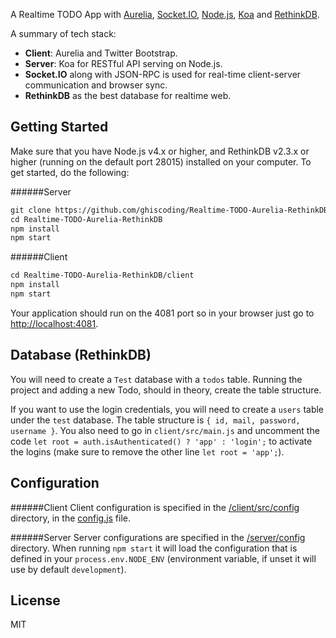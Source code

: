 A Realtime TODO App with [Aurelia](http://aurelia.io), [Socket.IO](http://socket.io/), [Node.js](http://www.nodejs.org/), [Koa](http://koajs.com/) and [RethinkDB](https://www.rethinkdb.com/).

A summary of tech stack:
* **Client**: Aurelia and Twitter Bootstrap.
* **Server**: Koa for RESTful API serving on Node.js.
* **Socket.IO** along with JSON-RPC is used for real-time client-server communication and browser sync.
* **RethinkDB** as the best database for realtime web.

## Getting Started
Make sure that you have Node.js v4.x or higher, and RethinkDB v2.3.x or higher (running on the default port 28015) installed on your computer. To get started, do the following:

######Server
```html
git clone https://github.com/ghiscoding/Realtime-TODO-Aurelia-RethinkDB
cd Realtime-TODO-Aurelia-RethinkDB
npm install
npm start
```

######Client
```html
cd Realtime-TODO-Aurelia-RethinkDB/client
npm install
npm start
```

Your application should run on the 4081 port so in your browser just go to [http://localhost:4081](http://localhost:4081).

## Database (RethinkDB)
You will need to create a `Test` database with a `todos` table. Running the project and adding a new Todo, should in theory, create the table structure.

If you want to use the login credentials, you will need to create a `users` table under the `test` database. The table structure is `{ id, mail, password, username }`. You also need to go in `client/src/main.js` and uncomment the code `let root = auth.isAuthenticated() ? 'app' : 'login';` to activate the logins (make sure to remove the other line `let root = 'app';`).

## Configuration
######Client
Client configuration is specified in the [/client/src/config](https://github.com/ghiscoding/Realtime-TODO-Aurelia-RethinkDB/blob/master/client/src/config.js) directory, in the [config.js](https://github.com/ghiscoding/Realtime-TODO-Aurelia-RethinkDB/blob/master/client/src/config.js) file.

######Server
Server configurations are specified in the [/server/config](https://github.com/ghiscoding/Realtime-TODO-Aurelia-RethinkDB/blob/master/server/config/) directory. When running `npm start` it will load the configuration that is defined in your `process.env.NODE_ENV` (environment variable, if unset it will use by default `development`).

## License
MIT
